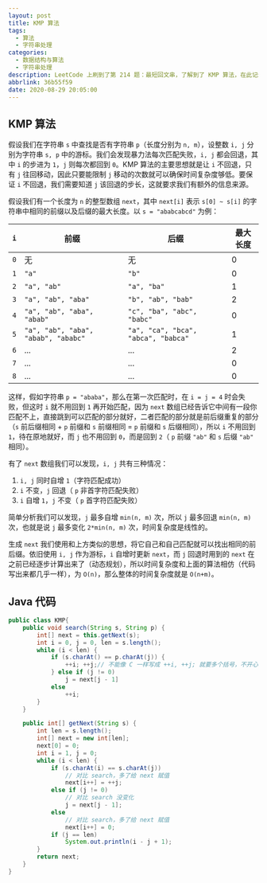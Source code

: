 ```yaml
---
layout: post
title: KMP 算法
tags:
  - 算法
  - 字符串处理
categories:
  - 数据结构与算法
  - 字符串处理
description: LeetCode 上刷到了第 214 题：最短回文串，了解到了 KMP 算法，在此记录下来，作巩固之用...
abbrlink: 36b55f59
date: 2020-08-29 20:05:00
---
```


## KMP 算法

假设我们在字符串 `s` 中查找是否有字符串 `p`（长度分别为 `n, m`），设整数 `i, j` 分别为字符串 `s, p` 中的游标。我们会发现暴力法每次匹配失败，`i, j` 都会回退，其中 `i` 的步进为 `1`，`j` 则每次都回到 `0`。KMP 算法的主要思想就是让 `i` 不回退，只有 `j` 往回移动，因此只要能限制 `j` 移动的次数就可以确保时间复杂度够低。要保证 `i` 不回退，我们需要知道 `j` 该回退的步长，这就要求我们有额外的信息来源。

假设我们有一个长度为 `n` 的整型数组 `next`，其中 `next[i]` 表示 `s[0] ~ s[i]` 的字符串中相同的前缀以及后缀的最大长度。以 `s = "ababcabcd"` 为例：

| `i`  | 前缀                                | 后缀                                | 最大长度 |
| ---- | ----------------------------------- | ----------------------------------- | -------- |
| `0`  | 无                                  | 无                                  | 0        |
| `1`  | `"a"`                               | `"b"`                               | 0        |
| `2`  | `"a", "ab"`                         | `"a", "ba"`                         | 1        |
| `3`  | `"a", "ab", "aba"`                  | `"b", "ab", "bab"`                  | 2        |
| `4`  | `"a", "ab", "aba", "abab"`          | `"c", "ba", "abc", "babc"`          | 0        |
| `5`  | `"a", "ab", "aba", "abab", "ababc"` | `"a", "ca", "bca", "abca", "babca"` | 1        |
| `6`  | ...                                 | ...                                 | 2        |
| `7`  | ...                                 | ...                                 | 0        |
| `8`  | ...                                 | ...                                 | 0        |

这样，假如字符串 `p = "ababa"`，那么在第一次匹配时，在 `i = j = 4` 时会失败，但这时 `i` 就不用回到 `1` 再开始匹配，因为 `next` 数组已经告诉它中间有一段你匹配不上，直接跳到可以匹配的部分就好，二者匹配的部分就是前后缀重复的部分（`s` 前后缀相同 + `p` 前缀和 `s` 前缀相同 =  `p` 前缀和 `s` 后缀相同），所以 `i` 不用回到 `1`，待在原地就好，而 `j` 也不用回到 `0`，而是回到 `2`（ `p` 前缀 `"ab"` 和 `s` 后缀 `"ab"` 相同）。

有了 `next` 数组我们可以发现，`i, j` 共有三种情况：

1. `i, j` 同时自增 `1`（字符匹配成功）
2. `i` 不变，`j` 回退（ `p` 非首字符匹配失败）
3. `i` 自增 `1`，`j` 不变（ `p` 首字符匹配失败）

简单分析我们可以发现，`j` 最多自增 `min(n, m)` 次，所以 `j` 最多回退 `min(n, m)` 次，也就是说 `j` 最多变化 `2*min(n, m)` 次，时间复杂度是线性的。

生成 `next` 我们使用和上方类似的思想，将它自己和自己匹配就可以找出相同的前后缀。依旧使用 `i, j` 作为游标，`i` 自增时更新 `next`，而 `j` 回退时用到的 `next` 在之前已经逐步计算出来了（动态规划），所以时间复杂度和上面的算法相仿（代码写出来都几乎一样），为 `O(n)`，那么整体的时间复杂度就是 `O(n+m)`。

## Java 代码

```java
public class KMP{
    public void search(String s, String p) {
        int[] next = this.getNext(s);
        int i = 0, j = 0, len = s.length();
        while (i < len) {
            if (s.charAt() == p.charAt(j)) {
                ++i; ++j;// 不能像 C 一样写成 ++i, ++j; 就要多个括号，不开心
            } else if (j != 0)
                j = next[j - 1]
            else
                ++i;
        }
    }

    public int[] getNext(String s) {
        int len = s.length();
        int[] next = new int[len];
        next[0] = 0;
        int i = 1, j = 0;
        while (i < len) {
            if (s.charAt(i) == s.charAt(j))
                // 对比 search，多了给 next 赋值
                next[i++] = ++j;
            else if (j != 0)
                // 对比 search 没变化
                j = next[j - 1];
            else
                // 对比 search，多了给 next 赋值
                next[i++] = 0;
           	if (j == len)
                System.out.println(i - j + 1);
        }
        return next;
    }
}
```

